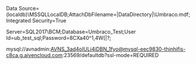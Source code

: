 

Data Source=(localdb)\\MSSQLLocalDB;AttachDbFilename=|DataDirectory|\\Umbraco.mdf;Integrated Security=True

Server=SQL2017\\BCM;Database=Umbraco_Test;User Id=ub_test_sql;Password=8CXa40^1,4W[|?;


mysql://avnadmin:AVNS_3ad4oIULj4iDBN_1fyo@mysql-eec9830-thinhifis-c8ca.g.aivencloud.com:23569/defaultdb?ssl-mode=REQUIRED

